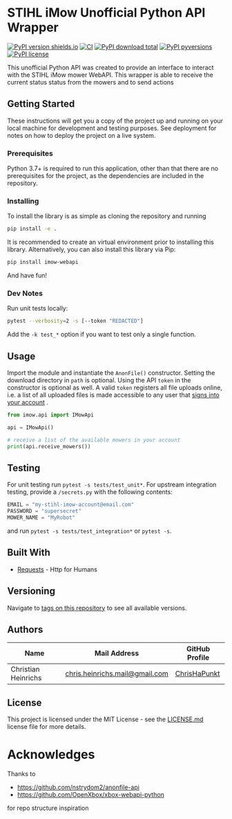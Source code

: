 # STIHL iMow Unofficial Python API Wrapper

[![PyPI version shields.io](https://img.shields.io/pypi/v/imow-webapi)](https://pypi.python.org/pypi/imow-webapi/)
[![CI](https://github.com/ChrisHaPunkt/stihl-imow-webapi/actions/workflows/python-package.yml/badge.svg?branch=master)](https://github.com/ChrisHaPunkt/stihl-imow-webapi/actions/workflows/python-package.yml)
[![PyPI download total](https://img.shields.io/pypi/dm/imow-webapi)](https://pypi.python.org/pypi/imow-webapi/)
[![PyPI pyversions](https://img.shields.io/pypi/pyversions/imow-webapi)](https://pypi.python.org/pypi/imow-webapi/)
[![PyPI license](https://img.shields.io/pypi/l/imow-webapi)](https://pypi.python.org/pypi/imow-webapi/)

This unofficial Python API was created to provide an interface to interact with the STIHL iMow mower WebAPI. This wrapper is able to receive the current status
status from the mowers and to send actions

## Getting Started

These instructions will get you a copy of the project up and running on your local machine for development and testing
purposes. See deployment for notes on how to deploy the project on a live system.

### Prerequisites

Python 3.7+ is required to run this application, other than that there are no prerequisites for the project, as the
dependencies are included in the repository.

### Installing

To install the library is as simple as cloning the repository and running

```bash
pip install -e .
```

It is recommended to create an virtual environment prior to installing this library. Alternatively, you can also install
this library via Pip:

```bash
pip install imow-webapi
```

And have fun!

### Dev Notes

Run unit tests locally:

```bash
pytest --verbosity=2 -s [--token "REDACTED"]
```

Add the `-k test_*` option if you want to test only a single function.

## Usage

Import the module and instantiate the `AnonFile()` constructor. Setting the download directory in `path` is optional.
Using the API `token` in the constructor is optional as well. A valid `token` registers all file uploads online, i.e. a
list of all uploaded files is made accessible to any user that [signs into your account](https://imow-webapis.com/login)
.

```python
from imow.api import IMowApi

api = IMowApi()

# receive a list of the available mowers in your account
print(api.receive_mowers())

```

## Testing
For unit testing run `pytest -s tests/test_unit*`. For upstream integration testing, provide a `/secrets.py` with the following contents:
````python
EMAIL = "my-stihl-imow-account@email.com"
PASSWORD = "supersecret"
MOWER_NAME = "MyRobot"
````
and run `pytest -s tests/test_integration*` or `pytest -s`. 

## Built With

* [Requests](http://docs.python-requests.org/en/master/) - Http for Humans

## Versioning

Navigate to [tags on this repository](https://github.com/ChrisHaPunkt/imow-webapi/tags)
to see all available versions.

## Authors

| Name             | Mail Address                | GitHub Profile                                |
|------------------|-----------------------------|-----------------------------------------------|
| Christian Heinrichs | chris.heinrichs.mail@gmail.com          | [ChrisHaPunkt](https://github.com/ChrisHaPunkt)     |

## License

This project is licensed under the MIT License - see the [LICENSE.md](LICENSE.md)
license file for more details.

# Acknowledges

Thanks to

* https://github.com/nstrydom2/anonfile-api
* https://github.com/OpenXbox/xbox-webapi-python

for repo structure inspiration